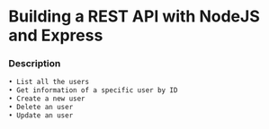 # Building a REST API with NodeJS and Express
### Description
```bash
• List all the users
• Get information of a specific user by ID 
• Create a new user
• Delete an user
• Update an user
```
